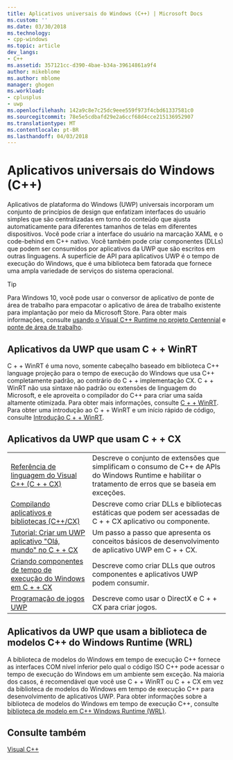 ```yaml
---
title: Aplicativos universais do Windows (C++) | Microsoft Docs
ms.custom: ''
ms.date: 03/30/2018
ms.technology:
- cpp-windows
ms.topic: article
dev_langs:
- C++
ms.assetid: 357121cc-d390-4bae-b34a-39614861a9f4
author: mikeblome
ms.author: mblome
manager: ghogen
ms.workload:
- cplusplus
- uwp
ms.openlocfilehash: 142a9c8e7c25dc9eee559f973f4cbd61337581c0
ms.sourcegitcommit: 78e5e5cdbafd29e2a6ccf68d4cce215136952907
ms.translationtype: MT
ms.contentlocale: pt-BR
ms.lasthandoff: 04/03/2018
---
```

# <a name="universal-windows-apps-c"></a>Aplicativos universais do Windows (C++)

Aplicativos de plataforma do Windows (UWP) universais incorporam um conjunto de princípios de design que enfatizam interfaces do usuário simples que são centralizadas em torno do conteúdo que ajusta automaticamente para diferentes tamanhos de telas em diferentes dispositivos. Você pode criar a interface do usuário na marcação XAML e o code-behind em C++ nativo. Você também pode criar componentes (DLLs) que podem ser consumidos por aplicativos da UWP que são escritos em outras linguagens. A superfície de API para aplicativos UWP é o tempo de execução do Windows, que é uma biblioteca bem fatorada que fornece uma ampla variedade de serviços do sistema operacional.

> [!TIP]  
> Para Windows 10, você pode usar o conversor de aplicativo de ponte de área de trabalho para empacotar o aplicativo de área de trabalho existente para implantação por meio da Microsoft Store. Para obter mais informações, consulte [usando o Visual C++ Runtime no projeto Centennial](https://blogs.msdn.microsoft.com/vcblog/2016/07/07/using-visual-c-runtime-in-centennial-project) e [ponte de área de trabalho](/windows/uwp/porting/desktop-to-uwp-root).

## <a name="uwp-apps-that-use-cwinrt"></a>Aplicativos da UWP que usam C + + WinRT

C + + WinRT é uma novo, somente cabeçalho baseado em biblioteca C++ language projeção para o tempo de execução do Windows que usa C++ completamente padrão, ao contrário do C + + implementação CX. C + + WinRT não usa sintaxe não padrão ou extensões de linguagem do Microsoft, e ele aproveita o compilador do C++ para criar uma saída altamente otimizada. Para obter mais informações, consulte [C + + WinRT](/windows/uwp/cpp-and-winrt-apis). Para obter uma introdução ao C + + WinRT e um início rápido de código, consulte [Introdução C + + WinRT](/windows/uwp/cpp-and-winrt-apis/intro-to-using-cpp-with-winrt).

## <a name="uwp-apps-that-use-ccx"></a>Aplicativos da UWP que usam C + + CX

|||
|-|-|
|[Referência de linguagem do Visual C++ (C + + CX)](../cppcx/visual-c-language-reference-c-cx.md)|Descreve o conjunto de extensões que simplificam o consumo de C++ de APIs do Windows Runtime e habilitar o tratamento de erros que se baseia em exceções.|
|[Compilando aplicativos e bibliotecas (C++/CX)](../cppcx/building-apps-and-libraries-c-cx.md)|Descreve como criar DLLs e bibliotecas estáticas que podem ser acessadas de C + + CX aplicativo ou componente.|
|[Tutorial: Criar um UWP aplicativo "Olá, mundo" no C + + CX](/windows/uwp/get-started/create-a-basic-windows-10-app-in-cpp)|Um passo a passo que apresenta os conceitos básicos de desenvolvimento de aplicativo UWP em C + + CX. |
|[Criando componentes de tempo de execução do Windows em C + + CX](/windows/uwp/winrt-components/creating-windows-runtime-components-in-cpp)|Descreve como criar DLLs que outros componentes e aplicativos UWP podem consumir.|
|[Programação de jogos UWP](/windows/uwp/gaming/)|Descreve como usar o DirectX e C + + CX para criar jogos.|

## <a name="uwp-apps-that-use-the-windows-runtime-c-template-library-wrl"></a>Aplicativos da UWP que usam a biblioteca de modelos C++ do Windows Runtime (WRL)

A biblioteca de modelos do Windows em tempo de execução C++ fornece as interfaces COM nível inferior pelo qual o código ISO C++ pode acessar o tempo de execução do Windows em um ambiente sem exceção. Na maioria dos casos, é recomendável que você use C + + WinRT ou C + + CX em vez da biblioteca de modelos do Windows em tempo de execução C++ para desenvolvimento de aplicativos UWP. Para obter informações sobre a biblioteca de modelos do Windows em tempo de execução C++, consulte [biblioteca de modelo em C++ Windows Runtime (WRL)](../windows/windows-runtime-cpp-template-library-wrl.md).

## <a name="see-also"></a>Consulte também

[Visual C++](../visual-cpp-in-visual-studio.md)<br/>
